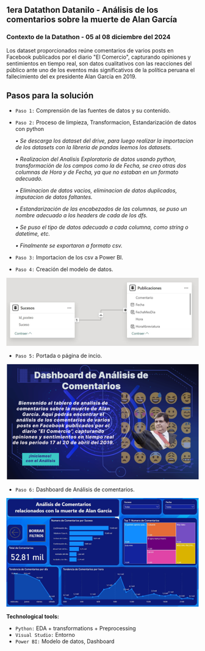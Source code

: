 ## **1era Datathon Datanilo - Análisis de los comentarios sobre la muerte de Alan García**
### **Contexto de la Datathon** - 05 al 08 diciembre del 2024

Los dataset proporcionados reúne comentarios de varios posts en Facebook publicados por el diario
"El Comercio", capturando opiniones y sentimientos en tiempo real, son datos cualitativos 
con las reacciones del público ante uno de los eventos más significativos de la política peruana 
el fallecimiento del ex presidente Alan García en 2019.

## **Pasos para la solución**

  + `Paso 1:` Comprensión de las fuentes de datos y su contenido.

  + `Paso 2:` Proceso de limpieza, Transformacion, Estandarización de datos con python
    
    *• Se descarga los dataset del drive, para luego realizar la importacion de los datasets con la libreria de pandas
    leemos los datasets.*
    
    *• Realizacion del Analisis Exploratorio de datos usando python, transformación de los campos como la de Fecha, se creo otras
    dos columnas de Hora y de Fecha, ya que no estaban en un formato adecuado.*
    
    *• Eliminacion de datos vacios, eliminacion de datos duplicados, imputacion de datos faltantes.*
    
    *• Estandarización de las encabezados de las columnas, se puso un nombre adecuado a los headers de cada de los dfs.*
    
    *• Se puso el tipo de datos adecuado a cada columna, como string o datetime, etc.*
    
    *• Finalmente se exportaron a formato csv.*
    
  + `Paso 3:` Importacion de los csv a Power BI.

  + `Paso 4:` Creación del modelo de datos.
<img src="https://github.com/Elizabeth02fh/Datathon_Alan_Garcia/blob/7d964b1c6cd291d492297beb471faed1488c2268/modelo_de_datos.JPG" alt="modelo_de_datos" width="700">

  + `Paso 5:` Portada o página de incio.
<img src="https://github.com/Elizabeth02fh/Datathon_Alan_Garcia/blob/99dcefc40c1eff6cf69dcf58e4778dc2ecd2e25c/portada.png" alt="portada.png" width="700">

  + `Paso 6:` Dashboard de Análisis de comentarios.
<img src="https://github.com/Elizabeth02fh/Datathon_Alan_Garcia/blob/a74db970952e43829ab2031df37392b607731169/dashboard.JPG" alt="dashboard.JPG" width="700">

**Technological tools:**

+ `Python:` EDA + transformations + Preprocessing 
+	`Visual Studio:` Entorno 
+	`Power BI:` Modelo de datos, Dashboard
